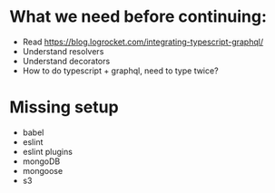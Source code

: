# What we need before continuing:
- Read https://blog.logrocket.com/integrating-typescript-graphql/
- Understand resolvers
- Understand decorators
- How to do typescript + graphql, need to type twice?

# Missing setup
- babel
- eslint
- eslint plugins
- mongoDB
- mongoose
- s3
